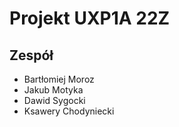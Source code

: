 # Projekt UXP1A 22Z

## Zespół
- Bartłomiej Moroz
- Jakub Motyka
- Dawid Sygocki
- Ksawery Chodyniecki
